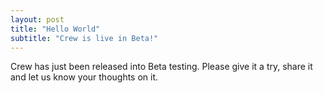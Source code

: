 ```yaml
---
layout: post
title: "Hello World"
subtitle: "Crew is live in Beta!"
---
```


Crew has just been released into Beta testing. Please give it a try, share it and let us know your thoughts on it.
